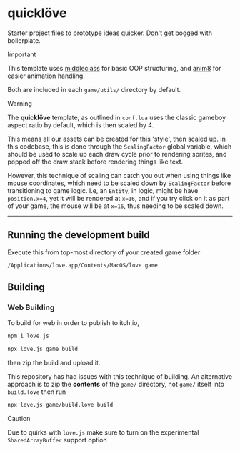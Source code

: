 # quicklöve 

Starter project files to prototype ideas quicker. 
Don't get bogged with boilerplate.

> [!IMPORTANT]
> This template uses [middleclass](https://github.com/kikito/middleclass?tab=readme-ov-file) for basic OOP structuring, and [anim8](https://github.com/kikito/anim8/tree/master) for easier animation handling.
>
> Both are included in each `game/utils/` directory by default.

> [!WARNING]
> The **quicklöve** template, as outlined in `conf.lua` uses the classic gameboy aspect ratio by default, which is then scaled by 4.
>
> This means all our assets can be created for this 'style', then scaled up. In this codebase, this is done through the `ScalingFactor` global variable, which should be used to scale up each draw cycle prior to rendering sprites, and popped off the draw stack before rendering things like text.
>
> However, this technique of scaling can catch you out when using things like mouse coordinates, which need to be scaled down by `ScalingFactor` before transitioning to game logic.
> I.e, an `Entity`, in logic, might be have `position.x=4`, yet it will be rendered at `x=16`, and if you try click on it as part of your game, the mouse will be at `x=16`, thus needing to be scaled down.

---

## Running the development build

Execute this from top-most directory of your created game folder

```
/Applications/love.app/Contents/MacOS/love game
```

## Building

### Web Building

To build for web in order to publish to itch.io,

```bash
npm i love.js
```

```bash
npx love.js game build
```

then zip the build and upload it.

This repository has had issues with this technique of building. An alternative approach is to zip the **contents** of the `game/` directory, not `game/` itself into `build.love` then run

```bash
npx love.js game/build.love build
```

>[!CAUTION]
> Due to quirks with `love.js` make sure to turn on the experimental `SharedArrayBuffer` support option
